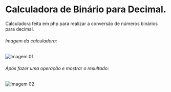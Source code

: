 # Calculadora de Binário para Decimal.

Calculadora feita em php para realizar a conversão de números binários para decimal.

###### Imagem da calculadora:
![Imagem 01](https://raw.githubusercontent.com/Matheus-Java/Tranformando-Binario-em-Decimal/main/assets/foto1.png)

###### Após fazer uma operação e mostrar o resultado:
![Imagem 02](https://raw.githubusercontent.com/Matheus-Java/Tranformando-Binario-em-Decimal/main/assets/foto2.png)
